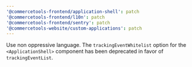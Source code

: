 ```yaml
---
'@commercetools-frontend/application-shell': patch
'@commercetools-frontend/l10n': patch
'@commercetools-frontend/sentry': patch
'@commercetools-website/custom-applications': patch
---
```


Use non oppressive language. The `trackingEventWhitelist` option for the `<ApplicationShell>` component has been deprecated in favor of `trackingEventList`.

